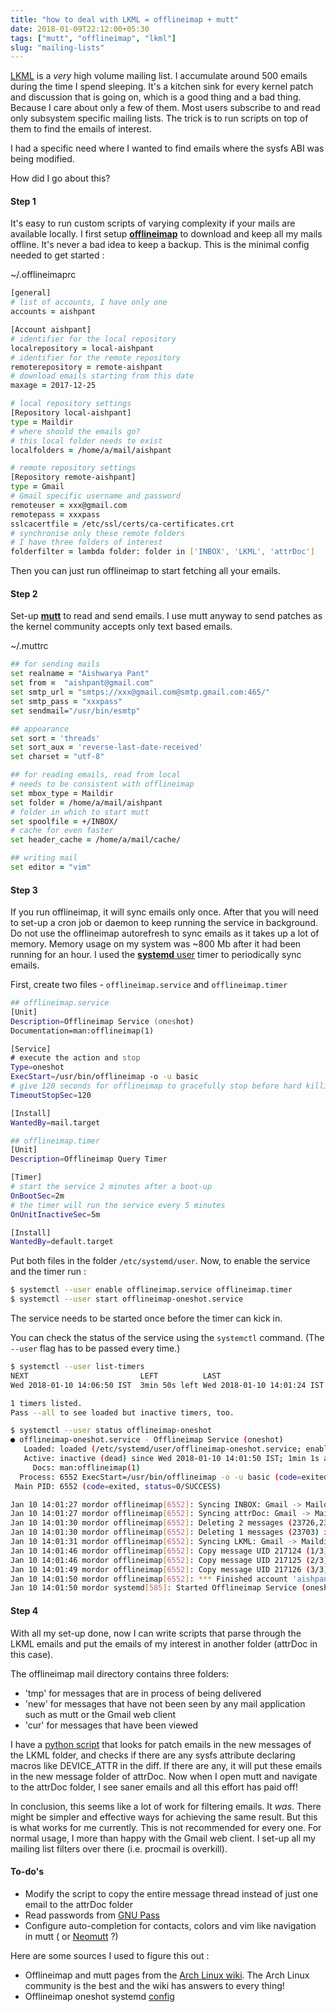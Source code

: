 ```yaml
---
title: "how to deal with LKML = offlineimap + mutt"
date: 2018-01-09T22:12:00+05:30
tags: ["mutt", "offlineimap", "lkml"]
slug: "mailing-lists"
---
```


[LKML](http://vger.kernel.org/lkml/) is a _very_ high volume mailing list. I
accumulate around 500 emails during the time I spend sleeping. It's a kitchen
sink for every kernel patch and discussion that is going on, which is a good
thing and a bad thing. Because I care about only a few of them. Most users
subscribe to and read only subsystem specific mailing lists. The trick is to run
scripts on top of them to find the emails of interest.

I had a specific need where I wanted to find emails where the sysfs ABI was
being modified.

How did I go about this?

#### Step 1

It's easy to run custom scripts of varying complexity if your mails are
available locally. I first setup [**offlineimap**](http://www.offlineimap.org/) to
download and keep all my mails offline. It's never a bad idea to keep a backup.
This is the minimal config needed to get started :

~/.offlineimaprc

```zsh
[general]
# list of accounts, I have only one
accounts = aishpant

[Account aishpant]
# identifier for the local repository
localrepository = local-aishpant
# identifier for the remote repository
remoterepository = remote-aishpant
# download emails starting from this date
maxage = 2017-12-25

# local repository settings
[Repository local-aishpant]
type = Maildir
# where should the emails go?
# this local folder needs to exist
localfolders = /home/a/mail/aishpant

# remote repository settings
[Repository remote-aishpant]
type = Gmail
# Gmail specific username and password
remoteuser = xxx@gmail.com
remotepass = xxxpass
sslcacertfile = /etc/ssl/certs/ca-certificates.crt
# synchronise only these remote folders
# I have three folders of interest
folderfilter = lambda folder: folder in ['INBOX', 'LKML', 'attrDoc']
```
Then you can just run offlineimap to start fetching all your emails.

#### Step 2

Set-up [**mutt**](http://www.mutt.org/) to read and send emails. I use mutt anyway
to send patches as the kernel community accepts only text based emails.

~/.muttrc

```zsh
## for sending mails
set realname = "Aishwarya Pant"
set from =  "aishpant@gmail.com"
set smtp_url = "smtps://xxx@gmail.com@smtp.gmail.com:465/"
set smtp_pass = "xxxpass"
set sendmail="/usr/bin/esmtp"

## appearance
set sort = 'threads'
set sort_aux = 'reverse-last-date-received'
set charset = "utf-8"

## for reading emails, read from local
# needs to be consistent with offlineimap
set mbox_type = Maildir
set folder = /home/a/mail/aishpant
# folder in which to start mutt
set spoolfile = +/INBOX/
# cache for even faster
set header_cache = /home/a/mail/cache/

## writing mail
set editor = "vim"
```

#### Step 3

If you run offlineimap, it will sync emails only once. After that you will need
to set-up a cron job or daemon to keep running the service in background. Do not
use the offlineimap autorefresh to sync emails as it takes up a lot of memory.
Memory usage on my system was ~800 Mb after it had been running for an hour. I
used the [**systemd** user](https://wiki.archlinux.org/index.php/Systemd/User)
timer to periodically sync emails.

First, create two files - `offlineimap.service` and `offlineimap.timer`

```zsh
## offlineimap.service
[Unit]
Description=Offlineimap Service (oneshot)
Documentation=man:offlineimap(1)

[Service]
# execute the action and stop
Type=oneshot
ExecStart=/usr/bin/offlineimap -o -u basic
# give 120 seconds for offlineimap to gracefully stop before hard killing it
TimeoutStopSec=120

[Install]
WantedBy=mail.target
```

```zsh
## offlineimap.timer
[Unit]
Description=Offlineimap Query Timer

[Timer]
# start the service 2 minutes after a boot-up
OnBootSec=2m
# the timer will run the service every 5 minutes
OnUnitInactiveSec=5m

[Install]
WantedBy=default.target
```

Put both files in the folder `/etc/systemd/user`. Now, to enable the service and
the timer run :

```zsh
$ systemctl --user enable offlineimap.service offlineimap.timer
$ systemctl --user start offlineimap-oneshot.service
```
The service needs to be started once before the timer can kick in.

You can check the status of the service using the `systemctl` command. (The
`--user` flag has to be passed every time.)

```zsh
$ systemctl --user list-timers
NEXT                         LEFT          LAST                         PASSED       UNIT                      A
Wed 2018-01-10 14:06:50 IST  3min 50s left Wed 2018-01-10 14:01:24 IST  1min 35s ago offlineimap-oneshot.timer o

1 timers listed.
Pass --all to see loaded but inactive timers, too.
```
```bash
$ systemctl --user status offlineimap-oneshot
● offlineimap-oneshot.service - Offlineimap Service (oneshot)
   Loaded: loaded (/etc/systemd/user/offlineimap-oneshot.service; enabled; vendor preset: enabled)
   Active: inactive (dead) since Wed 2018-01-10 14:01:50 IST; 1min 1s ago
     Docs: man:offlineimap(1)
  Process: 6552 ExecStart=/usr/bin/offlineimap -o -u basic (code=exited, status=0/SUCCESS)
 Main PID: 6552 (code=exited, status=0/SUCCESS)

Jan 10 14:01:27 mordor offlineimap[6552]: Syncing INBOX: Gmail -> Maildir
Jan 10 14:01:27 mordor offlineimap[6552]: Syncing attrDoc: Gmail -> Maildir
Jan 10 14:01:30 mordor offlineimap[6552]: Deleting 2 messages (23726,23729) in Maildir[INBOX]
Jan 10 14:01:30 mordor offlineimap[6552]: Deleting 1 messages (23703) in Gmail[INBOX]
Jan 10 14:01:31 mordor offlineimap[6552]: Syncing LKML: Gmail -> Maildir
Jan 10 14:01:46 mordor offlineimap[6552]: Copy message UID 217124 (1/3) remote-aishpant:LKML -> local-aishpant
Jan 10 14:01:46 mordor offlineimap[6552]: Copy message UID 217125 (2/3) remote-aishpant:LKML -> local-aishpant
Jan 10 14:01:49 mordor offlineimap[6552]: Copy message UID 217126 (3/3) remote-aishpant:LKML -> local-aishpant
Jan 10 14:01:50 mordor offlineimap[6552]: *** Finished account 'aishpant' in 0:25
Jan 10 14:01:50 mordor systemd[585]: Started Offlineimap Service (oneshot).
```

#### Step 4

With all my set-up done, now I can write scripts that parse through the LKML
emails and put the emails of my interest in another folder (attrDoc in this
case).

The offlineimap mail directory contains three folders:

* 'tmp' for messages that are in process of being delivered
* 'new' for messages that have not been seen by any mail application such as mutt
  or the Gmail web client
* 'cur' for messages that have been viewed

I have a [python
script](https://github.com/aishpant/attribute-documentation/blob/master/parseEmail.py)
that looks for patch emails in the new messages of the LKML folder, and checks
if there are any sysfs attribute declaring macros like DEVICE\_ATTR in the diff.
If there are any, it will put these emails in the new message folder of attrDoc.
Now when I open mutt and navigate to the attrDoc folder, I see saner emails and
all this effort has paid off!

In conclusion, this seems like a lot of work for filtering emails. It _was_.
There might be simpler and effective ways for achieving the same result. But
this is what works for me currently. This is not recommended for every one. For
normal usage, I more than happy with the Gmail web client. I set-up all my
mailing list filters over there (i.e. procmail is overkill).

#### To-do's

* Modify the script to copy the entire message thread instead of just one email
  to the attrDoc folder
* Read passwords from [GNU Pass](https://www.passwordstore.org/)
* Configure auto-completion for contacts, colors and vim like navigation
  in mutt ( or [Neomutt](https://www.neomutt.org/) ?)

Here are some sources I used to figure this out :

* Offlineimap and mutt pages from the [Arch Linux
  wiki](https://wiki.archlinux.org/). The Arch Linux community is the best and
  the wiki has answers to every thing!
* Offlineimap oneshot systemd
  [config](https://github.com/OfflineIMAP/offlineimap/tree/master/contrib/systemd)
